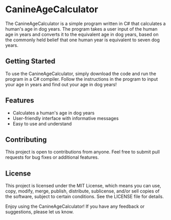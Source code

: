 # CanineAgeCalculator

The CanineAgeCalculator is a simple program written in C# that calculates a human's age in dog years. The program takes a user input of the human age in years and converts it to the equivalent age in dog years, based on the commonly held belief that one human year is equivalent to seven dog years.

## Getting Started

To use the CanineAgeCalculator, simply download the code and run the program in a C# compiler. Follow the instructions in the program to input your age in years and find out your age in dog years!

## Features

- Calculates a human's age in dog years
- User-friendly interface with informative messages
- Easy to use and understand

## Contributing

This project is open to contributions from anyone. Feel free to submit pull requests for bug fixes or additional features.

## License

This project is licensed under the MIT License, which means you can use, copy, modify, merge, publish, distribute, sublicense, and/or sell copies of the software, subject to certain conditions. See the LICENSE file for details.

Enjoy using the CanineAgeCalculator! If you have any feedback or suggestions, please let us know.
